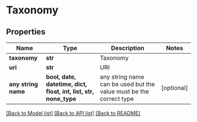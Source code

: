 # Taxonomy


## Properties
Name | Type | Description | Notes
------------ | ------------- | ------------- | -------------
**taxonomy** | **str** | Taxonomy | 
**uri** | **str** | URI | 
**any string name** | **bool, date, datetime, dict, float, int, list, str, none_type** | any string name can be used but the value must be the correct type | [optional]

[[Back to Model list]](../README.md#documentation-for-models) [[Back to API list]](../README.md#documentation-for-api-endpoints) [[Back to README]](../README.md)


